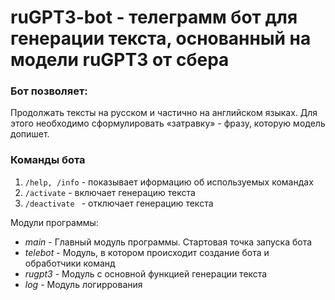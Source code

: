 # ruGPT3-bot - телеграмм бот для генерации текста, основанный на  модели ruGPT3 от сбера

### Бот позволяет:

Продолжать тексты на русском и частично на английском языках. Для этого необходимо сформулировать «затравку» - фразу, которую модель допишет.

### Команды бота

1. ``` /help, /info ``` - показывает иформацию об используемых командах
2. ```/activate``` -  включает генерацию текста  
3. ```/deactivate ``` - отключает генерацию текста

Модули программы:
* _main_ - Главный модуль программы. Стартовая точка запуска бота
* _telebot_ - Модуль, в котором происходит создание бота и  обработчики команд
* _rugpt3_ - Модуль c основной функцией генерации текста
* _log_ - Модуль логиррования